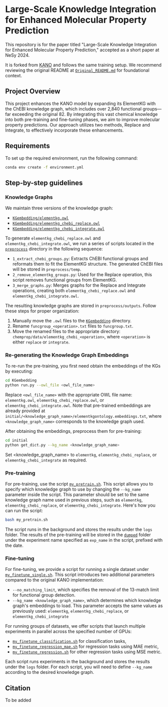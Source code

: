 # Large-Scale Knowledge Integration for Enhanced Molecular Property Prediction

This repository is for the paper titled "Large-Scale Knowledge Integration for Enhanced Molecular Property Prediction," accepted as a short paper at NeSy 2024.

It is forked from [KANO](https://github.com/HICAI-ZJU/KANO) and follows the same training setup. We recommend reviewing the original README at [`Original_README.md`](Original_README.md) for foundational context.


## Project Overview
This project enhances the KANO model by expanding its ElementKG with the ChEBI knowledge graph, which includes over 2,840 functional groups—far exceeding the original 82. By integrating this vast chemical knowledge into both pre-training and fine-tuning phases, we aim to improve molecular property predictions. Our approach utilizes two methods, Replace and Integrate, to effectively incorporate these enhancements.

## Requirements
To set up the required environment, run the following command:
```sh
conda env create -f environment.yml
```

## Step-by-step guidelines

### Knowledge Graphs 
We maintain three versions of the knowledge graph:
- [`KGembedding/elementkg.owl`](KGembedding/elementkg.owl)
- [`KGembedding/elementkg_chebi_replace.owl`](KGembedding/elementkg_chebi_replace.owl)
- [`KGembedding/elementkg_chebi_integrate.owl`](KGembedding/elementkg_chebi_integrate.owl)

To generate `elementkg_chebi_replace.owl` and `elementkg_chebi_integrate.owl`, we run a series of scripts located in the [`preprocess`](preprocess) directory in the following sequence:
- `1_extract_chebi_groups.py`: Extracts ChEBI functional groups and reformats them to fit the ElementKG structure. The generated ChEBI files will be stored in `preprocess/temp`.
- `2_remove_elementkg_groups.py`: Used for the Replace operation, this script removes functional groups from ElementKG.
- `3_merge_graphs.py`: Merges graphs for the Replace and Integrate operations, creating both `elementkg_chebi_replace.owl` and `elementkg_chebi_integrate.owl`. 

The resulting knowledge graphs are stored in `preprocess/outputs`. Follow these steps for proper organization:

1. Manually move the `.owl` files to the [`KGembedding`](KGembedding) directory.
2. Rename `funcgroup_<operation>.txt` files to `funcgroup.txt`.
3. Move the renamed files to the appropriate directory: `chemprop/data/elementkg_chebi_<operation>`, where `<operation>` is either `replace` or `integrate`.



### Re-generating the Knowledge Graph Embeddings
To re-run the pre-training, you first need obtain the embeddings of the KGs by executing:
```sh
cd KGembedding
python run.py --owl_file <owl_file_name>
```

Replace `<owl_file_name>` with the appropriate OWL file name: `elementkg.owl`, `elementkg_chebi_replace.owl`, or `elementkg_chebi_integrate.owl`. Note that pre-trained embeddings are already provided at `initial/<knowledge_graph_name>/elementkgontology.embeddings.txt`, where `<knowledge_graph_name>` corresponds to the knowledge graph used.


After obtaining the embeddings, preprocess them for pre-training:
```sh
cd initial
python get_dict.py --kg_name <knowledge_graph_name>
```
Set <knowledge_graph_name> to `elementkg`, `elementkg_chebi_replace`, or `elementkg_chebi_integrate` as required.


### Pre-training
For pre-training, use the script [`my_pretrain.sh`](my_pretrain.sh). This script allows you to specify which knowledge graph to use by changing the `--kg_name` parameter inside the script. This parameter should be set to the same knowledge graph name used in previous steps, such as `elementkg`, `elementkg_chebi_replace`, or `elementkg_chebi_integrate`. Here's how you can run the script:
```sh
bash my_pretrain.sh
```
The script runs in the background and stores the results under the `logs` folder. The results of the pre-training will be stored in the [`dumped`](dumped) folder under the experiment name specified as `exp_name` in the script, prefixed with the date.


### Fine-tuning
For fine-tuning, we provide a script for running a single dataset under [`my_finetune_single.sh`](my_finetune_single.sh). This script introduces two additional parameters compared to the original KANO implementation:
- `--no_matching_limit`, which specifies the removal of the 13-match limit for functional group detection.
- `--kg_name <knowledge_graph_name>`, which determines which knowledge graph's embeddings to load. This parameter accepts the same values as previously used: `elementkg`, `elementkg_chebi_replace`, or `elementkg_chebi_integrate`

For running groups of datasets, we offer scripts that launch multiple experiments in parallel across the specified number of GPUs:
- [`my_finetune_classification.sh`](my_finetune_classification.sh) for classification tasks,
- [`my_finetune_regression_mae.sh`](my_finetune_regression_mae.sh) for regression tasks using MAE metric,
- [`my_finetune_regression.sh`](my_finetune_regression.sh) for other regression tasks using MSE metric.

Each script runs experiments in the background and stores the results under the `logs` folder. For each script, you will need to define `--kg_name` according to the desired knowledge graph.


## Citation
To be added
